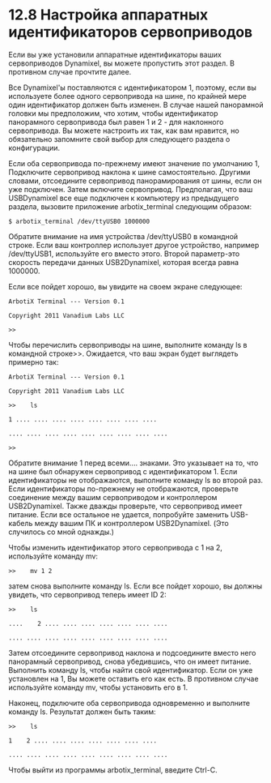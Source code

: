 # 12.8 Настройка аппаратных идентификаторов сервоприводов

Если вы уже установили аппаратные идентификаторы ваших сервоприводов Dynamixel, вы можете пропустить этот раздел. В противном случае прочтите далее.

Все Dynamixel'ы поставляются с идентификатором 1, поэтому, если вы используете более одного сервопривода на шине, по крайней мере один идентификатор должен быть изменен. В случае нашей панорамной головки мы предположим, что хотим, чтобы идентификатор панорамного сервопривода был равен 1 и 2 - для наклонного сервопривода. Вы можете настроить их так, как вам нравится, но обязательно запомните свой выбор для следующего раздела о конфигурации.

Если оба сервопривода по-прежнему имеют значение по умолчанию 1, Подключите сервопривод наклона к шине самостоятельно. Другими словами, отсоедините сервопривод панорамирования от шины, если он уже подключен. Затем включите сервопривод. Предполагая, что ваш USBDynamixel все еще подключен к компьютеру из предыдущего раздела, вызовите приложение arbotix\_terminal следующим образом:

`$ arbotix_terminal /dev/ttyUSB0 1000000`

Обратите внимание на имя устройства /dev/ttyUSB0 в командной строке. Если ваш контроллер использует другое устройство, например /dev/ttyUSB1, используйте его вместо этого. Второй параметр-это скорость передачи данных USB2Dynamixel, которая всегда равна 1000000.

Если все пойдет хорошо, вы увидите на своем экране следующее:

`ArbotiX Terminal --- Version 0.1` 

`Copyright 2011 Vanadium Labs LLC`

`>>`

Чтобы перечислить сервоприводы на шине, выполните команду ls в командной строке&gt;&gt;. Ожидается, что ваш экран будет выглядеть примерно так:



`ArbotiX Terminal --- Version 0.1` 

`Copyright 2011 Vanadium Labs LLC`

`>>    ls` 

  `1 .... .... .... .... .... .... .... ....` 

`.... .... .... .... .... .... .... .... ....`

`>>`

Обратите внимание 1 перед всеми.... знаками. Это указывает на то, что на шине был обнаружен сервопривод с идентификатором 1. Если идентификаторы не отображаются, выполните команду ls во второй раз. Если идентификаторы по-прежнему не отображаются, проверьте соединение между вашим сервоприводом и контроллером USB2Dynamixel. Также дважды проверьте, что сервопривод имеет питание. Если все остальное не удается, попробуйте заменить USB-кабель между вашим ПК и контроллером USB2Dynamixel. \(Это случилось со мной однажды.\)

Чтобы изменить идентификатор этого сервопривода с 1 на 2, используйте команду mv:

`>>    mv 1 2`

затем снова выполните команду ls. Если все пойдет хорошо, вы должны увидеть, что сервопривод теперь имеет ID 2:

`>>    ls`

`....    2 .... .... .... .... .... .... ....`

`.... .... .... .... .... .... .... .... ....`

Затем отсоедините сервопривод наклона и подсоедините вместо него панорамный сервопривод, снова убедившись, что он имеет питание. Выполнить команду ls, чтобы найти свой идентификатор. Если он уже установлен на 1, Вы можете оставить его как есть. В противном случае используйте команду mv, чтобы установить его в 1.

Наконец, подключите оба сервопривода одновременно и выполните команду ls. Результат должен быть таким:

`>>    ls`

   `1    2 .... .... .... .... .... .... ....`

`.... .... .... .... .... .... .... .... ....`

Чтобы выйти из программы arbotix\_terminal, введите Ctrl-C.

